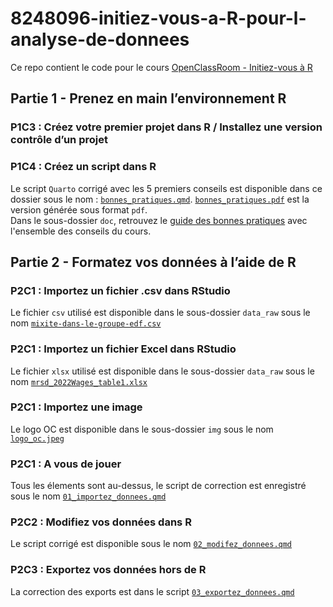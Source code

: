 # 8248096-initiez-vous-a-R-pour-l-analyse-de-donnees

Ce repo contient le code pour le cours [OpenClassRoom - Initiez-vous à R]()  
## Partie 1 - Prenez en main l’environnement R  
  
### P1C3 : Créez votre premier projet dans R / Installez une version contrôle d’un projet

### P1C4 : Créez un script dans R  
Le script `Quarto` corrigé avec les 5 premiers conseils est disponible dans ce dossier sous le nom : [`bonnes_pratiques.qmd`](bonnes_pratiques.qmd). [`bonnes_pratiques.pdf`](bonnes_pratiques.pdf) est la version générée sous format `pdf`.  
Dans le sous-dossier `doc`, retrouvez le [guide des bonnes pratiques](doc/guide_bonnes_pratiques.pdf) avec l'ensemble des conseils du cours.  
  
  
## Partie 2 - Formatez vos données à l’aide de R  

### P2C1 : Importez un fichier .csv dans RStudio  
Le fichier `csv` utilisé est disponible dans le sous-dossier `data_raw` sous le nom [`mixite-dans-le-groupe-edf.csv`](data_raw/mixite-dans-le-groupe-edf.csv)  
  
### P2C1 : Importez un fichier Excel dans RStudio  
Le fichier `xlsx` utilisé est disponible dans le sous-dossier `data_raw` sous le nom [`mrsd_2022Wages_table1.xlsx`](data_raw/mrsd_2022Wages_table1.xlsx)  
  
### P2C1 : Importez une image  
Le logo OC est disponible dans le sous-dossier `img` sous le nom [`logo_oc.jpeg`](img/logo_oc.jpeg)  
   
### P2C1 : A vous de jouer  
Tous les élements sont au-dessus, le script de correction est enregistré sous le nom [`01_importez_donnees.qmd`](01_importez_donnees.qmd)  
  
### P2C2 : Modifiez vos données dans R  
Le script corrigé est disponible sous le nom [`02_modifez_donnees.qmd`](02_modifez_donnees.qmd)  
  
### P2C3 : Exportez vos données hors de R  
La correction des exports est dans le script [`03_exportez_donnees.qmd`](03_exportez_donnees.qmd)  



